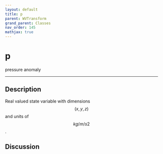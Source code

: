 ```yaml
---
layout: default
title: p
parent: WVTransform
grand_parent: Classes
nav_order: 145
mathjax: true
---
```


#  p

pressure anomaly


---

## Description
Real valued state variable with dimensions $$(x,y,z)$$ and units of $$kg/m/s2$$.

## Discussion

